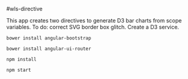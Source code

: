 #wls-directive

This app creates two directives to generate D3 bar charts from scope variables.
To do: correct SVG border box glitch. Create a D3 service.

```
bower install angular-bootstrap
```
```
bower install angular-ui-router
```
```
npm install
```

```
npm start
```
